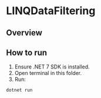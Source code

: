 # LINQDataFiltering

## Overview


## How to run

1. Ensure .NET 7 SDK is installed.
2. Open terminal in this folder.
3. Run:
```
dotnet run
```

